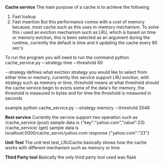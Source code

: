 **Cache service**
The main purpose of a cache is to achieve the following
1) Fast lookup
2) Fast insertion
But this performance comes with a cost of memory because, most cache
such as this uses in-memory mechanism.
To solve this i used an eviction mechanism such as LRU, which is based
on time or memory eviction, this is been selected as an argument during the
runtime, currently the default is time and it updating the cache every 60 sec's

To run the program you will need to run the command
python cache_service.py --strategy time --threshold 60

--strategy defines what eviction strategy you would like to select
from either time or memory, currently this service support LRU eviction, with strategy
such as memory or time, threshold means at what threshold should the
cache service begin to evicts some of the data's for memory, the threshold
is measured in bytes and for time the threshold is measured in seconds

example python cache_service.py --strategy memory --threshold 2048

**Rest service**
Currently the service support two operation such as 
/cache_service (post) sample data is 
{"key":"yahoo.com","value":23}
/cache_service/<key> (get) sample data is localhost:5000/cache_servic/yahoo.com
response {"yahoo.com":"23"}

**Unit Test**
The unit test test_LRUCache basically shows how the cache works with
different mechanism such as memory or time

**Third Party tool**
Basically the only third party tool used was flask

